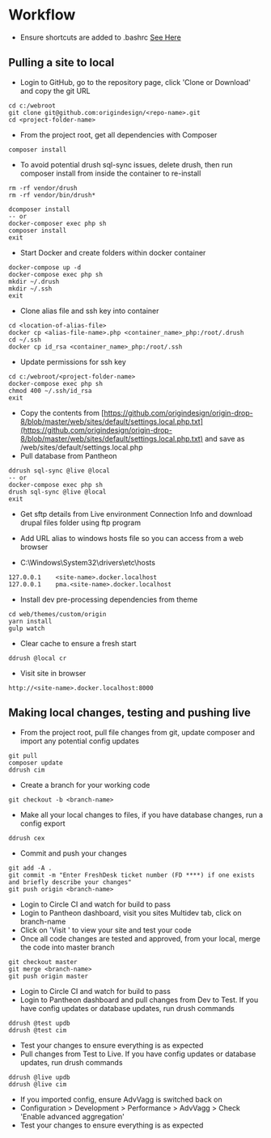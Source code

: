 # Workflow
- Ensure shortcuts are added to .bashrc [See Here](https://origindocs.readthedocs.io/en/latest/docker/) 

## Pulling a site to local
- Login to GitHub, go to the repository page, click 'Clone or Download' and copy the git URL
````
cd c:/webroot
git clone git@github.com:origindesign/<repo-name>.git
cd <project-folder-name>
````
- From the project root, get all dependencies with Composer
````
composer install
````
- To avoid potential drush sql-sync issues, delete drush, then run composer install from inside the container to re-install
````
rm -rf vendor/drush
rm -rf vendor/bin/drush*

dcomposer install
-- or
docker-composer exec php sh
composer install
exit
````

- Start Docker and create folders within docker container
````
docker-compose up -d
docker-compose exec php sh
mkdir ~/.drush
mkdir ~/.ssh
exit
````
- Clone alias file and ssh key into container
````
cd <location-of-alias-file>
docker cp <alias-file-name>.php <container_name>_php:/root/.drush
cd ~/.ssh
docker cp id_rsa <container_name>_php:/root/.ssh
````
- Update permissions for ssh key
````
cd c:/webroot/<project-folder-name>
docker-compose exec php sh
chmod 400 ~/.ssh/id_rsa
exit
````
- Copy the contents from [https://github.com/origindesign/origin-drop-8/blob/master/web/sites/default/settings.local.php.txt](https://github.com/origindesign/origin-drop-8/blob/master/web/sites/default/settings.local.php.txt) and save as /web/sites/default/settings.local.php
- Pull database from Pantheon
````
ddrush sql-sync @live @local
-- or
docker-compose exec php sh
drush sql-sync @live @local
exit
````
- Get sftp details from Live environment Connection Info and download drupal files folder using ftp program

- Add URL alias to windows hosts file so you can access from a web browser
- C:\Windows\System32\drivers\etc\hosts
````
127.0.0.1    <site-name>.docker.localhost
127.0.0.1    pma.<site-name>.docker.localhost
````

- Install dev pre-processing dependencies from theme
````
cd web/themes/custom/origin
yarn install
gulp watch
````
- Clear cache to ensure a fresh start
````
ddrush @local cr
````
- Visit site in browser
````
http://<site-name>.docker.localhost:8000
````

## Making local changes, testing and pushing live
- From the project root, pull file changes from git, update composer and import any potential config updates
````
git pull
composer update
ddrush cim
````
- Create a branch for your working code
````
git checkout -b <branch-name>
````
- Make all your local changes to files, if you have database changes, run a config export
````
ddrush cex
````
- Commit and push your changes
````
git add -A .
git commit -m "Enter FreshDesk ticket number (FD ****) if one exists and briefly describe your changes"
git push origin <branch-name>
````
- Login to Circle CI and watch for build to pass
- Login to Pantheon dashboard, visit you sites Multidev tab, click on branch-name
- Click on 'Visit <branch-name>' to view your site and test your code
- Once all code changes are tested and approved, from your local, merge the code into master branch
````
git checkout master
git merge <branch-name>
git push origin master
````
- Login to Circle CI and watch for build to pass
- Login to Pantheon dashboard and pull changes from Dev to Test. If you have config updates or database updates, run drush commands
````
ddrush @test updb
ddrush @test cim
````
- Test your changes to ensure everything is as expected
- Pull changes from Test to Live. If you have config updates or database updates, run drush commands
````
ddrush @live updb
ddrush @live cim
````
- If you imported config, ensure AdvVagg is switched back on
- Configuration > Development > Performance > AdvVagg >
Check 'Enable advanced aggregation'
- Test your changes to ensure everything is as expected
